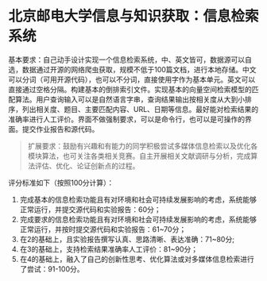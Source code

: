 # 北京邮电大学信息与知识获取：信息检索系统

基本要求：自己动手设计实现一个信息检索系统，中、英文皆可，数据源可以自选，数据通过开源的网络爬虫获取，规模不低于100篇文档，进行本地存储。中文可以分词（可用开源代码），也可以不分词，直接使用字作为基本单元。英文可以直接通过空格分隔。构建基本的倒排索引文件。实现基本的向量空间检索模型的匹配算法。用户查询输入可以是自然语言字串，查询结果输出按相关度从大到小排序，列出相关度、题目、主要匹配内容、URL、日期等信息。最好能对检索结果的准确率进行人工评价。界面不做强制要求，可以是命令行，也可以是可操作的界面。提交作业报告和源代码。

> 扩展要求：鼓励有兴趣和有能力的同学积极尝试多媒体信息检索以及优化各模块算法，也可关注各类相关竞赛。自主开展相关文献调研与分析，完成算法评估、优化、论证创新点的过程。 

评分标准如下（按照100分计算）：

1. 完成基本的信息检索功能且有对环境和社会可持续发展影响的考虑，系统能够正常运行，并提交源代码和实验报告：60分；
2. 完成要求的信息检索功能且有对环境和社会可持续发展影响的考虑，系统能够正常运行，并按时提交源代码和实验报告：61~70分；
3. 在2的基础上，且实验报告撰写认真、思路清晰、表达准确：71~80分;
4. 在3的基础上，支持检索结果准确率人工评价：81~90分；
5. 在4的基础上，融入了自己的创新性思考、优化算法或对多媒体信息检索进行了尝试：91-100分。
